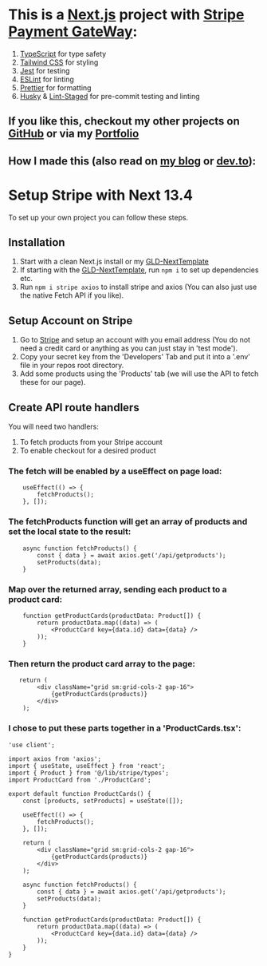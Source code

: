 # This is a [Next.js](https://nextjs.org/) project with [Stripe Payment GateWay](https://support.stripe.com/topics/getting-started):

1. [TypeScript](https://www.typescriptlang.org/docs/handbook/typescript-in-5-minutes.html) for type safety
2. [Tailwind CSS](https://tailwindcss.com/docs/installation) for styling
3. [Jest](https://jestjs.io/docs/getting-started) for testing
4. [ESLint](https://eslint.org/docs/latest/use/getting-started) for linting
5. [Prettier](https://prettier.io/docs/en/install.html) for formatting
6. [Husky](https://typicode.github.io/husky/getting-started.html) & [Lint-Staged](https://github.com/okonet/lint-staged) for pre-commit testing and linting

## If you like this, checkout my other projects on [GitHub](https://github.com/GLD5000) or via my [Portfolio](https://gld-portfolio.vercel.app/)

## How I made this (also read on [my blog](https://gld-dev-blog.vercel.app/) or [dev.to](https://dev.to/gld5000)):

# Setup Stripe with Next 13.4

To set up your own project you can follow these steps.

## Installation

1. Start with a clean Next.js install or my [GLD-NextTemplate](https://github.com/GLD5000/GLD-NextTemplate)
2. If starting with the [GLD-NextTemplate](https://github.com/GLD5000/GLD-NextTemplate), run `npm i` to set up dependencies etc.
3. Run `npm i stripe axios` to install stripe and axios (You can also just use the native Fetch API if you like).

## Setup Account on Stripe

1. Go to [Stripe](https://stripe.com/) and setup an account with you email address (You do not need a credit card or anything as you can just stay in 'test mode').
2. Copy your secret key from the 'Developers' Tab and put it into a '.env' file in your repos root directory.
3. Add some products using the 'Products' tab (we will use the API to fetch these for our page).

## Create API route handlers

You will need two handlers:

1. To fetch products from your Stripe account
2. To enable checkout for a desired product

### The fetch will be enabled by a useEffect on page load:

```
    useEffect(() => {
        fetchProducts();
    }, []);
```

### The fetchProducts function will get an array of products and set the local state to the result:

```
    async function fetchProducts() {
        const { data } = await axios.get('/api/getproducts');
        setProducts(data);
    }

```

### Map over the returned array, sending each product to a product card:

```
    function getProductCards(productData: Product[]) {
        return productData.map((data) => (
            <ProductCard key={data.id} data={data} />
        ));
    }
```

### Then return the product card array to the page:

```
   return (
        <div className="grid sm:grid-cols-2 gap-16">
            {getProductCards(products)}
        </div>
    );
```

### I chose to put these parts together in a 'ProductCards.tsx':

```
'use client';

import axios from 'axios';
import { useState, useEffect } from 'react';
import { Product } from '@/lib/stripe/types';
import ProductCard from './ProductCard';

export default function ProductCards() {
    const [products, setProducts] = useState([]);

    useEffect(() => {
        fetchProducts();
    }, []);

    return (
        <div className="grid sm:grid-cols-2 gap-16">
            {getProductCards(products)}
        </div>
    );

    async function fetchProducts() {
        const { data } = await axios.get('/api/getproducts');
        setProducts(data);
    }

    function getProductCards(productData: Product[]) {
        return productData.map((data) => (
            <ProductCard key={data.id} data={data} />
        ));
    }
}


```
